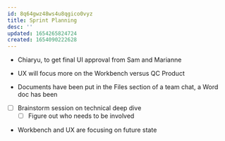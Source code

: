 ```yaml
---
id: 8q64gwz48ws4u8qgico0vyz
title: Sprint Planning
desc: ''
updated: 1654265824724
created: 1654090222628
---
```


- Chiaryu, to get final UI approval from Sam and Marianne

- UX will focus more on the Workbench versus QC Product 
- Documents have been put in the Files section of a team chat, a Word doc has been 
- [ ] Brainstorm session on technical deep dive 
  - [ ] Figure out who needs to be involved
- Workbench and UX are focusing on future state